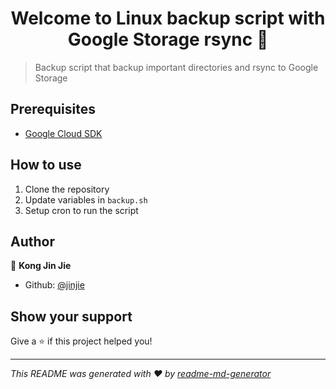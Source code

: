 <h1 align="center">Welcome to Linux backup script with Google Storage rsync 👋</h1>
<p>
</p>

> Backup script that backup important directories and rsync to Google Storage

## Prerequisites

- [Google Cloud SDK](https://cloud.google.com/sdk/docs/install)

## How to use

1. Clone the repository
2. Update variables in `backup.sh`
3. Setup cron to run the script

## Author

👤 **Kong Jin Jie**

* Github: [@jinjie](https://github.com/jinjie)

## Show your support

Give a ⭐️ if this project helped you!

***
_This README was generated with ❤️ by [readme-md-generator](https://github.com/kefranabg/readme-md-generator)_
